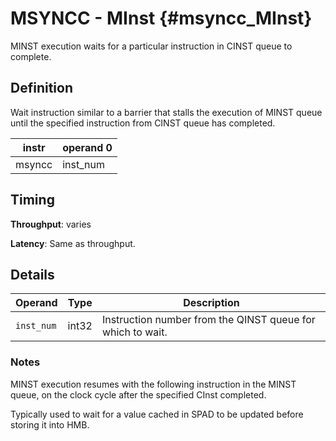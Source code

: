 # MSYNCC - MInst {#msyncc_MInst}

MINST execution waits for a particular instruction in CINST queue to complete.

## Definition

Wait instruction similar to a barrier that stalls the execution of MINST queue until the specified instruction from CINST queue has completed.

| instr | operand 0 |
|-|-|
| msyncc | inst_num |

## Timing

**Throughput**: varies

**Latency**: Same as throughput.

## Details

| Operand | Type | Description |
|-|-|-|
| `inst_num` | int32 | Instruction number from the QINST queue for which to wait. |

### Notes

MINST execution resumes with the following instruction in the MINST queue, on the clock cycle after the specified CInst completed.

Typically used to wait for a value cached in SPAD to be updated before storing it into HMB.
